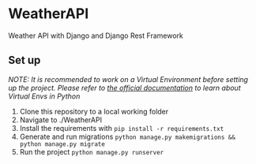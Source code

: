 # WeatherAPI
Weather API with Django and Django Rest Framework

## Set up
*NOTE: It is recommended to work on a Virtual Environment before setting up the project. Please refer to [the official documentation](https://docs.python.org/3/library/venv.html) to learn about Virtual Envs in Python*

1. Clone this repository to a local working folder
2. Navigate to ./WeatherAPI
3. Install the requirements with `pip install -r requirements.txt`
4. Generate and run migrations `python manage.py makemigrations && python manage.py migrate`
5. Run the project `python manage.py runserver`